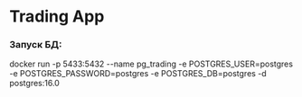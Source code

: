 # Trading App

### Запуск БД:
docker run -p 5433:5432 --name pg_trading -e POSTGRES_USER=postgres -e POSTGRES_PASSWORD=postgres -e POSTGRES_DB=postgres -d postgres:16.0
